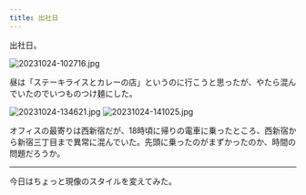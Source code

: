 ```yaml
---
title: 出社日
---
```


出社日。

![20231024-102716.jpg](https://ceshmina-photos.s3.ap-northeast-1.amazonaws.com/medium/202310/20231024-102716.jpg)

昼は「ステーキライスとカレーの店」というのに行こうと思ったが、やたら混んでいたのでいつものつけ麺にした。

![20231024-134621.jpg](https://ceshmina-photos.s3.ap-northeast-1.amazonaws.com/medium/202310/20231024-134621.jpg)
![20231024-141025.jpg](https://ceshmina-photos.s3.ap-northeast-1.amazonaws.com/medium/202310/20231024-141025.jpg)


オフィスの最寄りは西新宿だが、18時頃に帰りの電車に乗ったところ、西新宿から新宿三丁目まで異常に混んでいた。先頭に乗ったのがまずかったのか、時間の問題だろうか。

---

今日はちょっと現像のスタイルを変えてみた。

